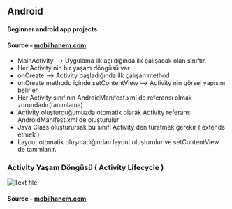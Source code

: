 ## Android
#### Beginner android app projects
#### Source - [mobilhanem.com](https://www.mobilhanem.com/android-egitimleri/)
* MainActivity --> Uygulama ilk açıldığında ilk çalışacak olan sınıftır.
* Her Activity nin bir yaşam döngüsü var
* onCreate --> Activity başladığında ilk çalışan method
* onCreate methodu içinde setContentView --> Activity nin görsel yapısını belirler
* Her Activity sınıfının AndroidManifest.xml de referansı olmak zorundadır(tanımlama)
* Activity oluşturduğumuzda otomatik olarak Activity referansı AndroidManifest.xml de oluşturulur
* Java Class oluşturursak bu sınıfı Activity den türetmek gerekir ( extends etmek ) 
* Layout otomatik oluşmadığından layout oluşturulur ve setContentView de tanımlanır.

### Activity Yaşam Döngüsü ( Activity Lifecycle )
![Text file](https://www.mobilhanem.com/wp-content/uploads/2017/08/android_activity_lifecycle.jpg)

#### Source - [mobilhanem.com](https://www.mobilhanem.com/android-egitimleri/)
